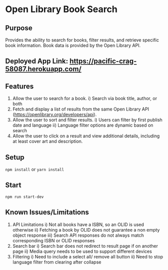 # Open Library Book Search

## Purpose

Provides the ability to search for books, filter results, and retrieve specific book information. Book data is provided by the Open Library API.

## Deployed App Link: https://pacific-crag-58087.herokuapp.com/

## Features

1) Allow the user to search for a book.
   i) Search via book title, author, or both
2) Fetch and display a list of results from the same Open Library API (https://openlibrary.org/developers/api).
3) Allow the user to sort and filter results.
   i) Users can filter by first publish date and language
   ii) Language filter options are dynamic based on search
4) Allow the user to click on a result and view additional details, including at least cover art and description.

## Setup

`npm install` or `yarn install`

## Start

`npm run start-dev`

## Known Issues/Limitations

1) API Limitations
   i) Not all books have a ISBN, so an OLID is used otherwise
   ii) Fetching a book by OLID does not guarantee a non empty object response
   iii) Search API responses do not always match corresponding ISBN or OLID responses
2) Search bar
   i) Search bar does not redirect to result page if on another page
   ii) Media query needs to be used to support different devices
3) Filtering
   i) Need to include a select all/ remove all button
   ii) Need to stop language filter from clearing after collapse
